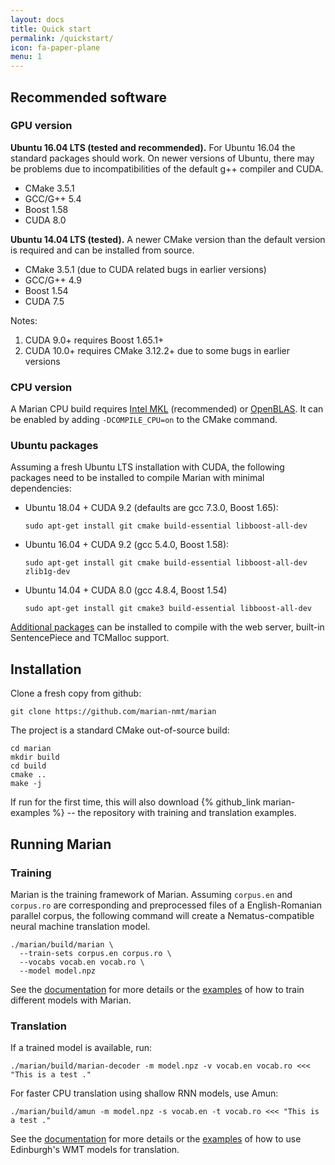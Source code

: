 ```yaml
---
layout: docs
title: Quick start
permalink: /quickstart/
icon: fa-paper-plane
menu: 1
---
```


## Recommended software

### GPU version

**Ubuntu 16.04 LTS (tested and recommended).**
For Ubuntu 16.04 the standard packages should work. On newer versions of
Ubuntu, there may be problems due to incompatibilities of the default g++
compiler and CUDA.

 - CMake 3.5.1
 - GCC/G++ 5.4
 - Boost 1.58
 - CUDA 8.0

**Ubuntu 14.04 LTS (tested).**
A newer CMake version than the default version is required and can be installed
from source.

 - CMake 3.5.1 (due to CUDA related bugs in earlier versions)
 - GCC/G++ 4.9
 - Boost 1.54
 - CUDA 7.5

Notes:

  1. CUDA 9.0+ requires Boost 1.65.1+
  1. CUDA 10.0+ requires CMake 3.12.2+ due to some bugs in earlier versions

### CPU version

A Marian CPU build requires [Intel MKL](https://software.intel.com/en-us/mkl)
(recommended) or [OpenBLAS](https://www.openblas.net/).
It can be enabled by adding `-DCOMPILE_CPU=on` to the CMake command.


### Ubuntu packages

Assuming a fresh Ubuntu LTS installation with CUDA, the following packages need to be
installed to compile Marian with minimal dependencies:

* Ubuntu 18.04 + CUDA 9.2 (defaults are gcc 7.3.0, Boost 1.65):

      sudo apt-get install git cmake build-essential libboost-all-dev

* Ubuntu 16.04 + CUDA 9.2 (gcc 5.4.0, Boost 1.58):

      sudo apt-get install git cmake build-essential libboost-all-dev zlib1g-dev

* Ubuntu 14.04 + CUDA 8.0 (gcc 4.8.4, Boost 1.54)

      sudo apt-get install git cmake3 build-essential libboost-all-dev


[Additional packages](/docs/#ubuntu-packages) can be installed to compile with
the web server, built-in SentencePiece and TCMalloc support.


## Installation

Clone a fresh copy from github:

    git clone https://github.com/marian-nmt/marian

The project is a standard CMake out-of-source build:

    cd marian
    mkdir build
    cd build
    cmake ..
    make -j

If run for the first time, this will also download {% github_link
marian-examples %} -- the repository with training and translation examples.

## Running Marian

### Training

Marian is the training framework of Marian. Assuming `corpus.en` and
`corpus.ro` are corresponding and preprocessed files of a English-Romanian
parallel corpus, the following command will create a Nematus-compatible neural
machine translation model.

    ./marian/build/marian \
      --train-sets corpus.en corpus.ro \
      --vocabs vocab.en vocab.ro \
      --model model.npz

See the [documentation](/docs/#training) for more details or the
[examples](/examples/#examples) of how to train different models with Marian.

### Translation

If a trained model is available, run:

    ./marian/build/marian-decoder -m model.npz -v vocab.en vocab.ro <<< "This is a test ."

For faster CPU translation using shallow RNN models, use Amun:

    ./marian/build/amun -m model.npz -s vocab.en -t vocab.ro <<< "This is a test ."

See the [documentation](/docs/#translation) for more details or the
[examples](/examples/#examples) of how to use Edinburgh's WMT models for
translation.
